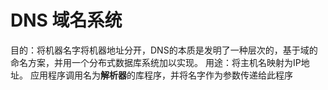 # DNS 域名系统
目的：将机器名字将机器地址分开，DNS的本质是发明了一种层次的，基于域的命名方案，并用一个分布式数据库系统加以实现。
用途：将主机名映射为IP地址。
应用程序调用名为**解析器**的库程序，并将名字作为参数传递给此程序
